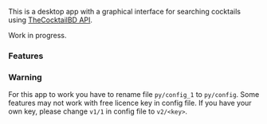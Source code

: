 This is a desktop app with a graphical interface for searching cocktails using [TheCocktailBD API](https://www.thecocktaildb.com/api.php).

Work in progress.
### Features

### Warning
For this app to work you have to rename file `py/config_1` to `py/config`. Some features may not work with free licence key in config file. 
If you have your own key, please change `v1/1` in config file to `v2/<key>`. 
